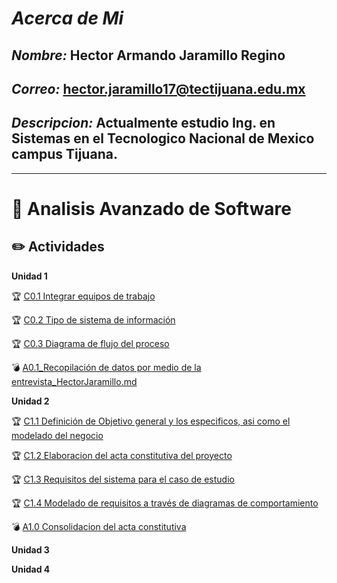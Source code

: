# ***Acerca de Mi***

## ***Nombre:*** Hector Armando Jaramillo Regino

## ***Correo:*** hector.jaramillo17@tectijuana.edu.mx

## ***Descripcion:*** Actualmente estudio Ing. en Sistemas en el Tecnologico Nacional de Mexico campus Tijuana.
---

# :blue_book: Analisis Avanzado de Software

## :pencil2: Actividades

**Unidad 1**

:trophy: [C0.1 Integrar equipos de trabajo](https://github.com/HectorJaramillo/Analisis-Avanzado-de-Software/blob/main/Blog/C0.1_Integrar%20Equipos_HectorJaramillo.md)

:trophy: [C0.2 Tipo de sistema de información
](https://github.com/HectorJaramillo/Analisis-Avanzado-de-Software/blob/main/Blog/C0.2_Tipo%20de%20sistema%20de%20informaci%C3%B3n_HectorJaramillo.md)

:trophy: [C0.3 Diagrama de flujo del proceso](https://github.com/HectorJaramillo/Analisis-Avanzado-de-Software/blob/main/Blog/C0.3_Diagrama%20de%20flujo%20del%20proceso_HectorJaramillo.md)



:bomb: [A0.1_Recopilación de datos por medio de la entrevista_HectorJaramillo.md](/Blog/A0.1_Recopilación%20de%20datos%20por%20medio%20de%20la%20entrevista_HectorJaramillo.md)


**Unidad 2**

:trophy: [C1.1 Definición de Objetivo general y los especificos, asi como el modelado del negocio](https://github.com/HectorJaramillo/Analisis-Avanzado-de-Software/blob/main/Blog/C1.1_Definici%C3%B3n%20de%20Objetivo%20general%20y%20los%20especificos%2C%20asi%20como%20el%20modelado%20del%20negocio_HectorJaramillo.md)

:trophy: [C1.2 Elaboracion del acta constitutiva del proyecto](https://github.com/HectorJaramillo/Analisis-Avanzado-de-Software/blob/main/Blog/C1.2_Elaboracion%20del%20acta%20constitutiva%20del%20proyecto_HectorJaramillo.md)

:trophy: [C1.3 Requisitos del sistema para el caso de estudio](https://github.com/HectorJaramillo/Analisis-Avanzado-de-Software/blob/main/Blog/C1.3_Requisitos%20del%20sistema%20para%20el%20caso%20de%20estudio_HectorJaramillo.md)

:trophy: [C1.4 Modelado de requisitos a través de diagramas de comportamiento](https://github.com/HectorJaramillo/Analisis-Avanzado-de-Software/blob/main/Blog/C1.4_Modelado%20de%20requisitos%20a%20trav%C3%A9s%20de%20diagramas%20de%20comportamiento_HectorJaramillo.md)

:bomb: [A1.0 Consolidacion del acta constitutiva](https://github.com/HectorJaramillo/Analisis-Avanzado-de-Software/blob/main/Blog/A1.0_Consolidacion%20del%20acta%20constitutiva_HectorJaramillo.md)



**Unidad 3**

**Unidad 4**

